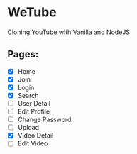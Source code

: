 # WeTube

Cloning YouTube with Vanilla and NodeJS


## Pages:

- [x] Home
- [x] Join
- [x] Login
- [x] Search
- [ ] User Detail
- [ ] Edit Profile
- [ ] Change Password
- [ ] Upload
- [x] Video Detail
- [ ] Edit Video